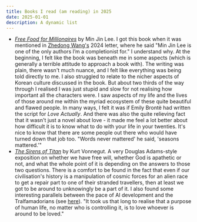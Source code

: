 ```yaml
---
title: Books I read (am reading) in 2025
date: 2025-01-01
description: A dynamic list
---
```


* [_Free Food for Millionaires_](https://www.goodreads.com/book/show/40727626-free-food-for-millionaires?ac=1&from_search=true&qid=j8GaQuqoDW&rank=1) by Min Jin Lee. I got this book when it was mentioned in [Zhedong Wang's](https://zhengdongwang.com/2024/12/29/2024-letter.html) 2024 letter, where he said "Min Jin Lee is one of the only authors I’m a completionist for." I understand why. At the beginning, I felt like the book was beneath me in some aspects (which is generally a terrible attitude to approach a book with). The writing was plain, there wasn't much nuance, and I felt like everything was being told directly to me. I also struggled to relate to the nicher aspects of Korean culture discussed in the book. But about two thirds of the way through I realised I was just stupid and slow for not realising how important all the characters were. I saw aspects of my life and the lives of those around me within the myriad ecosystem of these quite beautiful and flawed people. In many ways, I felt it was if Emily Brontë had written the script for _Love Actually_. And there was also the quite relieving fact that it wasn't just a novel about love - it made me feel a lot better about how difficult it is to know what to do with your life in your twenties. It's nice to know that there are some people out there who would have turned down that job too. "Words never mattered' he said, 'seasons mattered.'"
* [_The Sirens of Titan_](https://www.goodreads.com/book/show/4982.The_Sirens_of_Titan) by Kurt Vonnegut. A very Douglas Adams-style exposition on whether we have free will, whether God is apathetic or not, and what the whole point of it is depending on the answers to those two questions. There is a comfort to be found in the fact that even if our civilisation's history is a manipulation of cosmic forces for an alien race to get a repair part to one of their stranded travellers, then at least we got to be around to unknowingly be a part of it. I also found some interesting parallels between the pace of AI development and the Tralfamadorians (see [here](https://www.lesswrong.com/posts/PKoGicBvbomuBzJYE/the-nihilism-of-neurips)). "It took us that long to realise that a purpose of human life, no matter who is controlling it, is to love whoever is around to be loved."